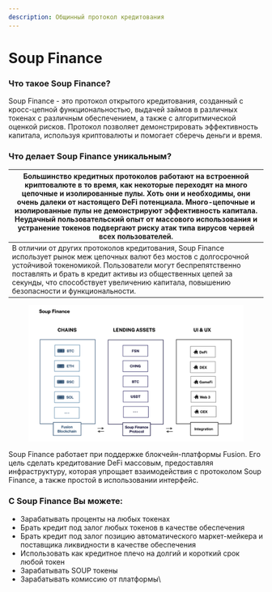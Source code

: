 ```yaml
---
description: Общинный протокол кредитования
---
```


# Soup Finance

### Что такое Soup Finance?

Soup Finance - это протокол открытого кредитования, созданный с кросс-цепной функциональностью, выдачей займов в различных токенах с различным обеспечением, а также с алгоритмической оценкой рисков. Протокол позволяет демонстрировать эффективность капитала, используя криптовалюты и помогает сберечь деньги и время.

### Что делает Soup Finance уникальным?

| Большинство кредитных протоколов работают на встроенной криптовалюте в то время, как некоторые переходят на много цепочные  и изолированные пулы. Хоть они и необходимы, они очень далеки от настоящего DeFi потенциала. Много-цепочные и изолированные пулы не демонстрируют эффективность капитала. Неудачный пользовательский опыт от массового использования и устранение токенов подвергают риску атак типа вирусов червей  всех пользователей. |
| ---------------------------------------------------------------------------------------------------------------------------------------------------------------------------------------------------------------------------------------------------------------------------------------------------------------------------------------------------------------------------------------------------------------------------------------------------- |
| В отличии от других протоколов кредитования, Soup Finance использует рынок меж цепочных валют без мостов с долгосрочной устойчивой токеномикой. Пользователи могут беспрепятственно поставлять и брать в кредит активы из  общественных цепей за секунды, что способствует увеличению капитала, повышению безопасности и функциональности.                                                                                                           |

<figure><img src=".gitbook/assets/SoupFinance.png" alt=""><figcaption></figcaption></figure>

Soup Finance работает при поддержке блокчейн-платформы Fusion. Его цель сделать кредитование DeFi массовым, предоставляя инфраструктуру, которая упрощает взаимодействия с протоколом Soup Finance, а также простой в использовании интерфейс.

### C Soup Finance Вы можете:

* Зарабатывать проценты на любых токенах
* Брать кредит под залог любых токенов в качестве обеспечения
* Брать кредит под залог позицию автоматического маркет-мейкера и поставщика ликвидности в качестве обеспечения
* Использовать как кредитное плечо на долгий и короткий срок любой токен
* Зарабатывать SOUP токены
* Зарабатывать комиссию от платформы\
